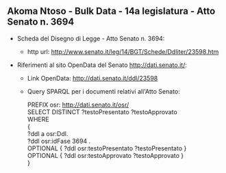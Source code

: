 ## Akoma Ntoso - Bulk Data - 14a legislatura - Atto Senato n. 3694 ##

* Scheda del Disegno di Legge - Atto Senato n. 3694:
	* http url: http://www.senato.it/leg/14/BGT/Schede/Ddliter/23598.htm

* Riferimenti al sito OpenData del Senato http://dati.senato.it/:
	* Link OpenData: http://dati.senato.it/ddl/23598
	* Query SPARQL per i documenti relativi all'Atto Senato:

        PREFIX osr: <http://dati.senato.it/osr/>  
		SELECT DISTINCT ?testoPresentato ?testoApprovato  
		WHERE  
		{  
		    ?ddl a osr:Ddl.  
		    ?ddl osr:idFase 3694 .  
		    OPTIONAL { ?ddl osr:testoPresentato ?testoPresentato }  
		    OPTIONAL { ?ddl osr:testoApprovato ?testoApprovato }  
		}
		